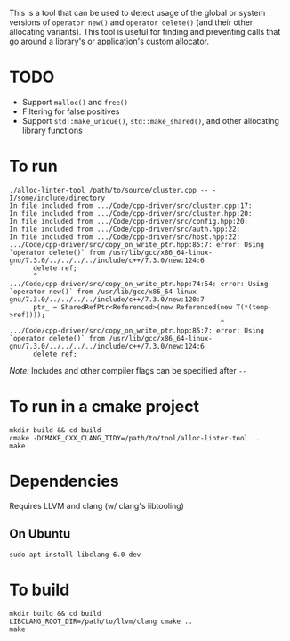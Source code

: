This is a tool that can be used to detect usage of the global or system versions
of `operator new()` and `operator delete()` (and their other allocating
variants).  This tool is useful for finding and preventing calls that go around
a library's or application's custom allocator.

# TODO

* Support `malloc()` and `free()`
* Filtering for false positives
* Support `std::make_unique()`, `std::make_shared()`, and other allocating
  library functions

# To run

```
./alloc-linter-tool /path/to/source/cluster.cpp -- -I/some/include/directory
In file included from .../Code/cpp-driver/src/cluster.cpp:17:
In file included from .../Code/cpp-driver/src/cluster.hpp:20:
In file included from .../Code/cpp-driver/src/config.hpp:20:
In file included from .../Code/cpp-driver/src/auth.hpp:22:
In file included from .../Code/cpp-driver/src/host.hpp:22:
.../Code/cpp-driver/src/copy_on_write_ptr.hpp:85:7: error: Using `operator delete()` from /usr/lib/gcc/x86_64-linux-gnu/7.3.0/../../../../include/c++/7.3.0/new:124:6
      delete ref;
      ^
.../Code/cpp-driver/src/copy_on_write_ptr.hpp:74:54: error: Using `operator new()` from /usr/lib/gcc/x86_64-linux-gnu/7.3.0/../../../../include/c++/7.3.0/new:120:7
      ptr_ = SharedRefPtr<Referenced>(new Referenced(new T(*(temp->ref))));
                                                     ^
.../Code/cpp-driver/src/copy_on_write_ptr.hpp:85:7: error: Using `operator delete()` from /usr/lib/gcc/x86_64-linux-gnu/7.3.0/../../../../include/c++/7.3.0/new:124:6
      delete ref;
```

*Note:* Includes and other compiler flags can be specified after `--`

# To run in a cmake project

```
mkdir build && cd build
cmake -DCMAKE_CXX_CLANG_TIDY=/path/to/tool/alloc-linter-tool ..
make
```

# Dependencies

Requires LLVM and clang (w/ clang's libtooling)

## On Ubuntu

```
sudo apt install libclang-6.0-dev
```

# To build

```
mkdir build && cd build
LIBCLANG_ROOT_DIR=/path/to/llvm/clang cmake ..
make
```
